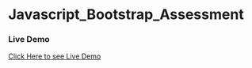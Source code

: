 # Javascript_Bootstrap_Assessment

### Live Demo
[Click Here to see Live Demo](https://gambit142.github.io/Javascript_Bootstrap_Assessment/)